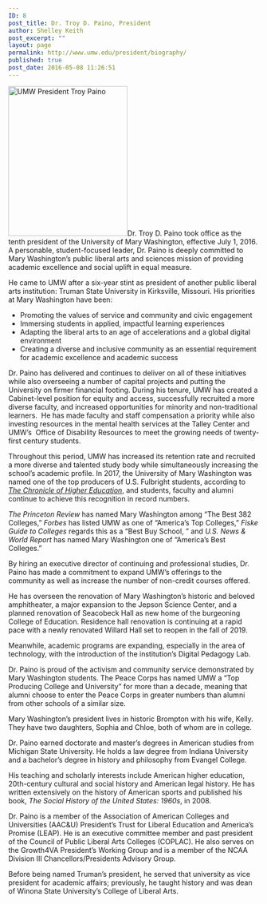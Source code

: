 ```yaml
---
ID: 8
post_title: Dr. Troy D. Paino, President
author: Shelley Keith
post_excerpt: ""
layout: page
permalink: http://www.umw.edu/president/biography/
published: true
post_date: 2016-05-08 11:26:51
---
```

<img class="alignleft size-medium wp-image-42" src="http://www.umw.edu/president/wp-content/uploads/sites/37/2016/06/tpaino-239x300.jpg" alt="UMW President Troy Paino" width="239" height="300" />Dr. Troy D. Paino took office as the tenth president of the University of Mary Washington, effective July 1, 2016. A personable, student-focused leader, Dr. Paino is deeply committed to Mary Washington’s public liberal arts and sciences mission of providing academic excellence and social uplift in equal measure.

He came to UMW after a six-year stint as president of another public liberal arts institution: Truman State University in Kirksville, Missouri. His priorities at Mary Washington have been:
<ul>
 	<li>Promoting the values of service and community and civic engagement</li>
 	<li>Immersing students in applied, impactful learning experiences</li>
 	<li>Adapting the liberal arts to an age of accelerations and a global digital environment</li>
 	<li>Creating a diverse and inclusive community as an essential requirement for academic excellence and academic success</li>
</ul>
Dr. Paino has delivered and continues to deliver on all of these initiatives while also overseeing a number of capital projects and putting the University on firmer financial footing. During his tenure, UMW has created a Cabinet-level position for equity and access, successfully recruited a more diverse faculty, and increased opportunities for minority and non-traditional learners.  He has made faculty and staff compensation a priority while also investing resources in the mental health services at the Talley Center and UMW’s  Office of Disability Resources to meet the growing needs of twenty-first century students.

Throughout this period, UMW has increased its retention rate and recruited a more diverse and talented study body while simultaneously increasing the school’s academic profile. In 2017, the University of Mary Washington was named one of the top producers of U.S. Fulbright students, according to <em><a href="http://www.chronicle.com/article/Top-Producers-of-Fulbright/239220">The Chronicle of Higher Education</a></em>, and students, faculty and alumni continue to achieve this recognition in record numbers.<em>  </em>

<em>The Princeton Review</em> has named Mary Washington among “The Best 382 Colleges,” <em>Forbes</em> has listed UMW as one of “America’s Top Colleges,” <em>Fiske Guide to Colleges </em>regards this as a “Best Buy School, ” and <em>U.S. News &amp; World Report </em>has named Mary Washington one of “America’s Best Colleges.”

By hiring an executive director of continuing and professional studies, Dr. Paino has made a commitment to expand UMW’s offerings to the community as well as increase the number of non-credit courses offered.

He has overseen the renovation of Mary Washington’s historic and beloved amphitheater, a major expansion to the Jepson Science Center, and a planned renovation of Seacobeck Hall as new home of the burgeoning College of Education. Residence hall renovation is continuing at a rapid pace with a newly renovated Willard Hall set to reopen in the fall of 2019.

Meanwhile, academic programs are expanding, especially in the area of technology, with the introduction of the institution’s Digital Pedagogy Lab.

Dr. Paino is proud of the activism and community service demonstrated by Mary Washington students. The Peace Corps has named UMW a “Top Producing College and University” for more than a decade, meaning that alumni choose to enter the Peace Corps in greater numbers than alumni from other schools of a similar size.

Mary Washington’s president lives in historic Brompton with his wife, Kelly. They have two daughters, Sophia and Chloe, both of whom are in college.

Dr. Paino earned doctorate and master’s degrees in American studies from Michigan State University. He holds a law degree from Indiana University and a bachelor’s degree in history and philosophy from Evangel College.

His teaching and scholarly interests include American higher education, 20th-century cultural and social history and American legal history. He has written extensively on the history of American sports and published his book, <em>The Social History of the United States: 1960s</em>, in 2008.

Dr. Paino is a member of the Association of American Colleges and Universities (AAC&amp;U) President’s Trust for Liberal Education and America’s Promise (LEAP). He is an executive committee member and past president of the Council of Public Liberal Arts Colleges (COPLAC). He also serves on the Growth4VA President’s Working Group and is a member of the NCAA Division III Chancellors/Presidents Advisory Group.

Before being named Truman’s president, he served that university as vice president for academic affairs; previously, he taught history and was dean of Winona State University’s College of Liberal Arts.